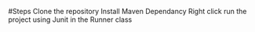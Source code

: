 #Steps
Clone the repository 
Install Maven Dependancy
Right click run the project using Junit in the Runner class 


